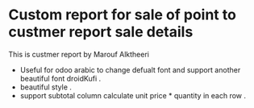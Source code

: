 # Custom report for sale of point to custmer report sale details


This is custmer report by Marouf Alktheeri 

- Useful for odoo arabic to change defualt font and support another beautiful font droidKufi .
- beautiful style .
- support subtotal column calculate unit price * quantity in each row . 

